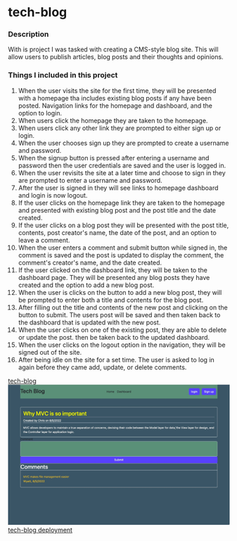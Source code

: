 # tech-blog

### Description
With is project I was tasked with creating a CMS-style blog site.  This will allow users to publish articles, blog posts and their thoughts and opinions.

### Things I included in this project
1. When the user visits the site for the first time, they will be presented with a homepage tha includes existing blog posts if any have been posted. Navigation links for the homepage and dashboard, and the option to login.
2. When users click the homepage they are taken to the homepage.
3. When users click any other link they are prompted to either sign up or login.
4. When the user chooses sign up they are prompted to create a username and password.
5. When the signup button is pressed after entering a username and password then the user credentials are saved and the user is logged in.
6. When the user revisits the site at a later time and choose to sign in they are prompted to enter a username and password.
7. After the user is signed in they will see links to homepage dashboard and login is now logout.
8. If the user clicks on the homepage link they are taken to the homepage and presented with existing blog post and the post title and the date created.
9. If the user clicks on a blog post they will be presented with the post title, contents, post creator's name, the date of the post, and an option to leave a comment.
10. When the user enters a comment and submit button while signed in, the comment is saved and the post is updated to display the comment, the comment's creator's name, and the date created.
11. If the user clicked on the dashboard link, they will be taken to the dashboard page.  They will be presented any blog posts they have created and the option to add a new blog post.
12. When the user is clicks on the button to add a new blog post, they will be prompted to enter both a title and contents for the blog post.
13. After filling out the title and contents of the new post and clicking on the button to submit. The users post will be saved and then taken back to the dashboard that is updated with the new post.
14. When the user clicks on one of the existing post, they are able to delete or update the post. then be taken back to the updated dashboard.
15. When the user clicks on the logout option in the navigation, they will be signed out of the site.
16. After being idle on the site for a set time. The user is asked to log in again before they came add, update, or delete comments.

[tech-blog](https://github.com/cefaust/tech-blog)<br>
![tech-blog](./public/images/tech-blog.jpg) <br>
[tech-blog deployment](https://tech-blog-97369.herokuapp.com/)
